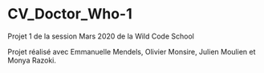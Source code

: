 # CV_Doctor_Who-1
Projet 1 de la session Mars 2020 de la Wild Code School

Projet réalisé avec  Emmanuelle Mendels, Olivier Monsire, Julien Moulien et Monya Razoki.
